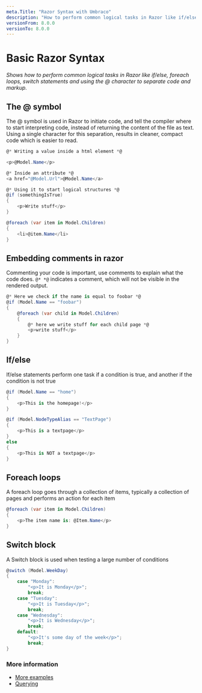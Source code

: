 ```yaml
---
meta.Title: "Razor Syntax with Umbraco"
description: "How to perform common logical tasks in Razor like if/else, foreach loops, switch statements and using the @ character to separate code and markup"
versionFrom: 8.0.0
versionTo: 8.0.0
---
```


# Basic Razor Syntax

_Shows how to perform common logical tasks in Razor like if/else, foreach loops, switch statements and using the @ character to separate code and markup._

## The @ symbol

The @ symbol is used in Razor to initiate code, and tell the compiler where to start interpreting code, instead of returning the content of the file as text. Using a single character for this separation, results in cleaner, compact code which is easier to read.

```csharp
@* Writing a value inside a html element *@

<p>@Model.Name</p>

@* Inside an attribute *@
<a href="@Model.Url">@Model.Name</a>

@* Using it to start logical structures *@
@if (somethingIsTrue)
{
    <p>Write stuff</p>
}

@foreach (var item in Model.Children)
{
    <li>@item.Name</li>
}
```

## Embedding comments in razor

Commenting your code is important, use comments to explain what the code does. `@* *@` indicates a comment, which will not be visible in the rendered output.

```csharp
@* Here we check if the name is equal to foobar *@
@if (Model.Name == "foobar")
{
    @foreach (var child in Model.Children)
    {
        @* here we write stuff for each child page *@
        <p>write stuff</p>
    }
}
```

## If/else

If/else statements perform one task if a condition is true, and another if the condition is not true

```csharp
@if (Model.Name == "home")
{
    <p>This is the homepage!</p>
}

@if (Model.NodeTypeAlias == "TextPage")
{
    <p>This is a textpage</p>
}
else
{
    <p>This is NOT a textpage</p>
}
```

## Foreach loops

A foreach loop goes through a collection of items, typically a collection of pages and performs an action for each item

```csharp
@foreach (var item in Model.Children)
{
    <p>The item name is: @Item.Name</p>
}
```

## Switch block

A Switch block is used when testing a large number of conditions

```csharp
@switch (Model.WeekDay)
{
    case "Monday":
        "<p>It is Monday</p>";
        break;
    case "Tuesday":
        "<p>It is Tuesday</p>";
        break;
    case "Wednesday":
        "<p>It is Wednesday</p>";
        break;
    default:
        "<p>It's some day of the week</p>";
        break;
}
```

### More information

- [More examples](../../../Reference/Templating/Mvc/examples)
- [Querying](../../../Reference/Querying)
